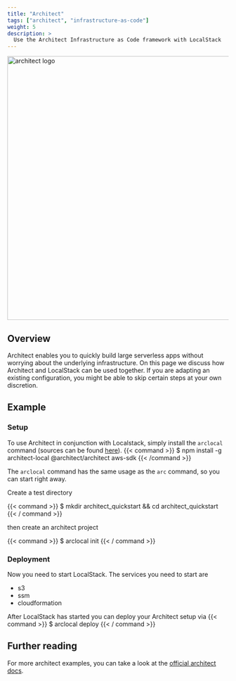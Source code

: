 ```yaml
---
title: "Architect"
tags: ["architect", "infrastructure-as-code"]
weight: 5
description: >
  Use the Architect Infrastructure as Code framework with LocalStack
---
```


<img src="architect_logo.png" width="600px" alt="architect logo">

## Overview

Architect enables you to quickly build large serverless apps without worrying about the underlying infrastructure.
On this page we discuss how Architect and LocalStack can be used together.
If you are adapting an existing configuration, you might be able to skip certain steps at your own discretion.

## Example

### Setup
To use Architect in conjunction with Localstack, simply install the `arclocal` command (sources can be found [here](https://github.com/localstack/architect-local)).
{{< command >}}
$ npm install -g architect-local @architect/architect aws-sdk
{{< /command >}}

The `arclocal` command has the same usage as the `arc` command, so you can start right away.

Create a test directory

{{< command >}}
$ mkdir architect_quickstart && cd architect_quickstart
{{< / command >}}

then create an architect project

{{< command >}}
$ arclocal init
{{< / command >}}

### Deployment

Now you need to start LocalStack. The services you need to start are
 - s3 
 - ssm
 - cloudformation

After LocalStack has started you can deploy your Architect setup via
{{< command >}}
$ arclocal deploy
{{< / command >}}

## Further reading

For more architect examples, you can take a look at the [official architect docs](https://registry.terraform.io/providers/hashicorp/aws/latest/docs/guides/custom-service-endpoints#localstack).
